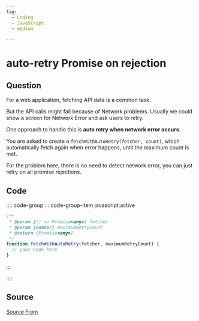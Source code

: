 ```yaml
---
tag:
  - Coding
  - JavaScript
  - medium

---
```

  
# auto-retry Promise on rejection

## Question
For a web application, fetching API data is a common task.

But the API calls might fail because of Network problems. Usually we could show a screen for Network Error and ask users to retry.

One approach to handle this is **auto retry when network error occurs**.

You are asked to create a `fetchWithAutoRetry(fetcher, count)`, which automatically fetch again when error happens, until the maximum count is met.

For the problem here, there is no need to detect network error, you can just retry on all promise rejections.

## Code
:::: code-group
::: code-group-item javascript:active
```javascript
/**
 * @param {() => Promise<any>} fetcher
 * @param {number} maximumRetryCount
 * @return {Promise<any>}
 */
function fetchWithAutoRetry(fetcher, maximumRetryCount) {
  // your code here
}
```
:::
    
::::



##  Source
[Source From](https://bigfrontend.dev/problem/retry-promise-on-rejection)

  